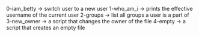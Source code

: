 0-iam_betty -> switch user to a new user
1-who_am_i -> prints the effective username of the current user
2-groups -> list all groups a user is a part of
3-new_owner -> a script that changes the owner of the file
4-empty -> a script that creates an empty file
